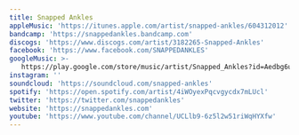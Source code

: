 ```yaml
---
title: Snapped Ankles
appleMusic: 'https://itunes.apple.com/artist/snapped-ankles/604312012'
bandcamp: 'https://snappedankles.bandcamp.com'
discogs: 'https://www.discogs.com/artist/3182265-Snapped-Ankles'
facebook: 'https://www.facebook.com/SNAPPEDANKLES'
googleMusic: >-
   https://play.google.com/store/music/artist/Snapped_Ankles?id=Aedbg6uwn43bd7iw3nlykqqzalq
instagram: ''
soundcloud: 'https://soundcloud.com/snapped-ankles'
spotify: 'https://open.spotify.com/artist/4iWOyexPqcvgycdx7mLUcl'
twitter: 'https://twitter.com/snappedankles'
website: 'https://snappedankles.com'
youtube: 'https://www.youtube.com/channel/UCLlb9-6z5l2w51riWqHYXfw'
---
```

